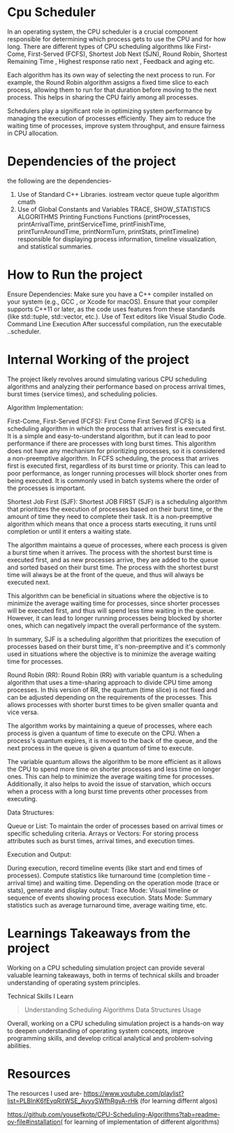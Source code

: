 # Cpu Scheduler
In an operating system, the CPU scheduler is a crucial component responsible for determining which process gets to use the CPU and for how long. There are different types of CPU scheduling algorithms like First-Come, First-Served (FCFS), Shortest Job Next (SJN), Round Robin, Shortest Remaining Time , Highest response ratio next , Feedback and aging etc.

Each algorithm has its own way of selecting the next process to run. For example, the Round Robin algorithm assigns a fixed time slice to each process, allowing them to run for that duration before moving to the next process. This helps in sharing the CPU fairly among all processes.

Schedulers play a significant role in optimizing system performance by managing the execution of processes efficiently. They aim to reduce the waiting time of processes, improve system throughput, and ensure fairness in CPU allocation. 
# Dependencies of the project
the following are the dependencies-
1) Use of Standard C++ Libraries.
iostream
vector
queue
tuple
algorithm
cmath
2) Use of Global Constants and Variables
TRACE, SHOW_STATISTICS
ALGORITHMS
Printing Functions
Functions (printProcesses, printArrivalTime, printServiceTime, printFinishTime, printTurnAroundTime, printNormTurn, printStats, printTimeline) responsible for displaying process information, timeline visualization, and statistical summaries.

# How to Run the project
Ensure Dependencies:
Make sure you have a C++ compiler installed on your system (e.g., GCC , or Xcode for macOS).
Ensure that your compiler supports C++11 or later, as the code uses features from these standards (like std::tuple, std::vector, etc.).
Use of Text editors like Visual Studio Code.
Command Line Execution
After successful compilation, run the executable ..scheduler.

# Internal Working of the project
The project likely revolves around simulating various CPU scheduling algorithms and analyzing their performance based on process arrival times, burst times (service times), and scheduling policies.

Algorithm Implementation:

First-Come, First-Served (FCFS):
First Come First Served (FCFS) is a scheduling algorithm in which the process that arrives first is executed first. It is a simple and easy-to-understand algorithm, but it can lead to poor performance if there are processes with long burst times. This algorithm does not have any mechanism for prioritizing processes, so it is considered a non-preemptive algorithm. In FCFS scheduling, the process that arrives first is executed first, regardless of its burst time or priority. This can lead to poor performance, as longer running processes will block shorter ones from being executed. It is commonly used in batch systems where the order of the processes is important.

Shortest Job First (SJF): 
Shortest JOB FIRST (SJF) is a scheduling algorithm that prioritizes the execution of processes based on their burst time, or the amount of time they need to complete their task. It is a non-preemptive algorithm which means that once a process starts executing, it runs until completion or until it enters a waiting state.

The algorithm maintains a queue of processes, where each process is given a burst time when it arrives. The process with the shortest burst time is executed first, and as new processes arrive, they are added to the queue and sorted based on their burst time. The process with the shortest burst time will always be at the front of the queue, and thus will always be executed next.

This algorithm can be beneficial in situations where the objective is to minimize the average waiting time for processes, since shorter processes will be executed first, and thus will spend less time waiting in the queue. However, it can lead to longer running processes being blocked by shorter ones, which can negatively impact the overall performance of the system.

In summary, SJF is a scheduling algorithm that prioritizes the execution of processes based on their burst time, it's non-preemptive and it's commonly used in situations where the objective is to minimize the average waiting time for processes.

Round Robin (RR):
Round Robin (RR) with variable quantum is a scheduling algorithm that uses a time-sharing approach to divide CPU time among processes. In this version of RR, the quantum (time slice) is not fixed and can be adjusted depending on the requirements of the processes. This allows processes with shorter burst times to be given smaller quanta and vice versa.

The algorithm works by maintaining a queue of processes, where each process is given a quantum of time to execute on the CPU. When a process's quantum expires, it is moved to the back of the queue, and the next process in the queue is given a quantum of time to execute.

The variable quantum allows the algorithm to be more efficient as it allows the CPU to spend more time on shorter processes and less time on longer ones. This can help to minimize the average waiting time for processes. Additionally, it also helps to avoid the issue of starvation, which occurs when a process with a long burst time prevents other processes from executing.

Data Structures:

Queue or List: To maintain the order of processes based on arrival times or specific scheduling criteria.
Arrays or Vectors: For storing process attributes such as burst times, arrival times, and execution times.

Execution and Output:

During execution, record timeline events (like start and end times of processes).
Compute statistics like turnaround time (completion time - arrival time) and waiting time.
Depending on the operation mode (trace or stats), generate and display output:
Trace Mode: Visual timeline or sequence of events showing process execution.
Stats Mode: Summary statistics such as average turnaround time, average waiting time, etc.

# Learnings Takeaways from the project
Working on a CPU scheduling simulation project can provide several valuable learning takeaways, both in terms of technical skills and broader understanding of operating system principles. 

Technical Skills I Learn
> Understanding Scheduling Algorithms
> Data Structures Usage

Overall, working on a CPU scheduling simulation project is a hands-on way to deepen understanding of operating system concepts, improve programming skills, and develop critical analytical and problem-solving abilities. 

# Resources
The resources I used are-
https://www.youtube.com/playlist?list=PLBlnK6fEyqRitWSE_AyyySWfhRgyA-rHk  (for learning differnt algos)

https://github.com/yousefkotp/CPU-Scheduling-Algorithms?tab=readme-ov-file#installation( for learning of implementation of different algorithms)

